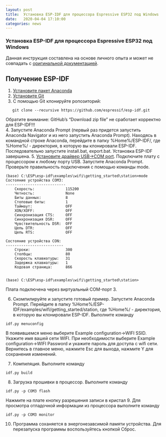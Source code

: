 ```yaml
---
layout: post
title:  Установка ESP-IDF для процессора Espressive ESP32 под Windows  
date:   2020-04-04 17:10:00
categories: news
---
```

### Установка ESP-IDF для процессора Espressive ESP32 под Windows

Данная инструкция составлена на основе личного опыта и может не совпадать с [оригинальной документацией](https://docs.espressif.com/projects/esp-idf/en/latest/esp32/get-started/windows-setup-scratch.html).

## Получение ESP-IDF
1. [Установите пакет Anaconda](https://www.anaconda.com/distribution/#download-section)
2. [Установите Git](https://git-scm.com/downloads)
3. С помощью Git клонируйте ропозиторий:

````
   git clone --recursive https://github.com/espressif/esp-idf.git
````

   Обратите внимание: GitHub’s “Download zip file” не сработает корректно для ESP-IDF!!!   
4. Запустите Anaconda Prompt (первый раз придется запустить Anaconda Navigator и из него запустить Anaconda Prompt). Находясь в командной строке Anaconda, перейдите в папку %Home%/ESP-IDF/, где %Home%/ - директория, в которую вы клонировали ESP-IDF. Последовательно запустите install.bat, export.bat. Установка ESP-IDF завершена.
5. [Установите драйвер USB->COM port](https://docs.espressif.com/projects/esp-idf/en/latest/esp32/get-started/establish-serial-connection.html). Подключите плату с процессором к любому порту USB. Запустите Anaconda Prompt. Проверьте правильность подключения с помощью команды mode.

````
(base) C:\ESP\esp-idf\examples\wifi\getting_started\station>mode
Состояние устройства COM3:
---------------------------
    Скорость:              115200
    Четность:              None
    Биты данных:           8
    Стоповые биты:         1
    Таймаут:               OFF
    XON/XOFF:              OFF
    Синхронизация CTS:     OFF
    Синхронизация DSR:     OFF
    Чувствительность DSR:  OFF
    Цепь DTR:              OFF
    Цепь RTS:              OFF

Состояние устройства CON:
--------------------------
    Строки:                300
    Столбцы:               80
    Скорость клавиатуры:   31
    Задержка клавиатуры:   1
    Кодовая страница:      866


(base) C:\ESP\esp-idf\examples\wifi\getting_started\station>
````

Плата подключена через виртуальный COM-порт 3. 

6. Скомпилируйте и запустите готовый пример. Запустите Anaconda Prompt. Перейдите в папку %Home%/ESP-IDF/examples/wifi/getting_started/station, где %Home%/ - директория, в которую вы клонировали ESP-IDF. Выполните команду 

````
idf.py menuconfig
````

В появившемся меню выберите Example configuration->WIFI SSID. Укажите имя вашей сети WIFI. При необходимости выберите Example configuration->WIFI Password и укажите пароль для доступа с wifi сети. Вернитесь в главное меню, нажмите Esc для выхода, нажмите Y для сохранения изменений.

7. Компиляция. Выполните команду 

````
idf.py build
````

8. Загрузка прошивки в процессор. Выполните команду

````
idf.py -p COM3 flash
````

Нажмите на плате кнопку разрешения записи в кристал
9. Для просмотра отладочной информации из процессора выполните команду 

````
idf.py -p COM3 monitor
````

10. Программа соханяется в энергонезавсимой памяти устройства. Для перезапуска программы воспользуйтесь кнопкой Сброс.
